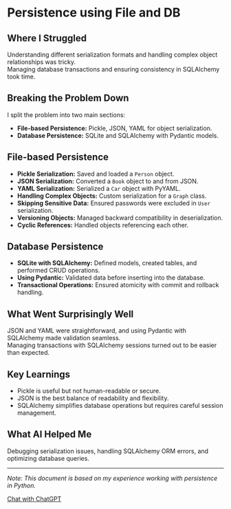 # Persistence using File and DB

## Where I Struggled
Understanding different serialization formats and handling complex object relationships was tricky.  
Managing database transactions and ensuring consistency in SQLAlchemy took time.

## Breaking the Problem Down
I split the problem into two main sections:

- **File-based Persistence:** Pickle, JSON, YAML for object serialization.
- **Database Persistence:** SQLite and SQLAlchemy with Pydantic models.

## File-based Persistence
- **Pickle Serialization:** Saved and loaded a `Person` object.
- **JSON Serialization:** Converted a `Book` object to and from JSON.
- **YAML Serialization:** Serialized a `Car` object with PyYAML.
- **Handling Complex Objects:** Custom serialization for a `Graph` class.
- **Skipping Sensitive Data:** Ensured passwords were excluded in `User` serialization.
- **Versioning Objects:** Managed backward compatibility in deserialization.
- **Cyclic References:** Handled objects referencing each other.

## Database Persistence
- **SQLite with SQLAlchemy:** Defined models, created tables, and performed CRUD operations.
- **Using Pydantic:** Validated data before inserting into the database.
- **Transactional Operations:** Ensured atomicity with commit and rollback handling.

## What Went Surprisingly Well
JSON and YAML were straightforward, and using Pydantic with SQLAlchemy made validation seamless.  
Managing transactions with SQLAlchemy sessions turned out to be easier than expected.

## Key Learnings
- Pickle is useful but not human-readable or secure.
- JSON is the best balance of readability and flexibility.
- SQLAlchemy simplifies database operations but requires careful session management.

## What AI Helped Me
Debugging serialization issues, handling SQLAlchemy ORM errors, and optimizing database queries.

---

*Note: This document is based on my experience working with persistence in Python.*

[Chat with ChatGPT](https://chatgpt.com/c/67c07304-0dcc-8010-9fb2-cbcd9fbd2717)